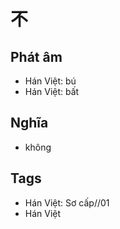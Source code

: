# 不

## Phát âm
* Hán Việt: bú
* Hán Việt: bất

## Nghĩa
* không

## Tags
* Hán Việt: Sơ cấp//01
* Hán Việt

<script>window.HANZI_FIELD='不';</script>